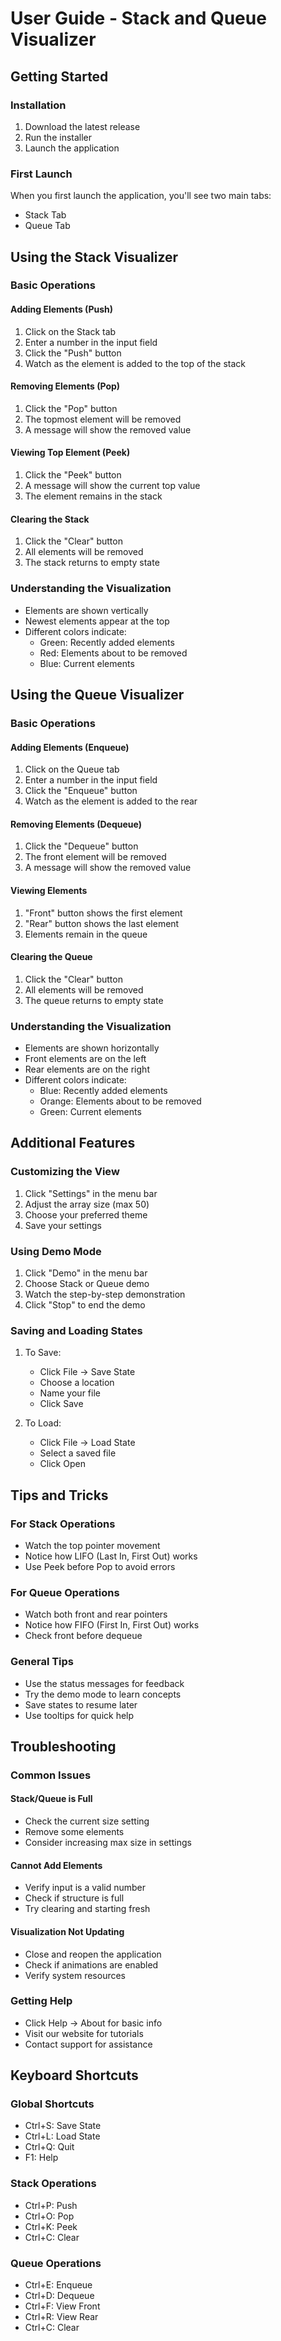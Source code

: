 # User Guide - Stack and Queue Visualizer

## Getting Started

### Installation
1. Download the latest release
2. Run the installer
3. Launch the application

### First Launch
When you first launch the application, you'll see two main tabs:
- Stack Tab
- Queue Tab

## Using the Stack Visualizer

### Basic Operations

#### Adding Elements (Push)
1. Click on the Stack tab
2. Enter a number in the input field
3. Click the "Push" button
4. Watch as the element is added to the top of the stack

#### Removing Elements (Pop)
1. Click the "Pop" button
2. The topmost element will be removed
3. A message will show the removed value

#### Viewing Top Element (Peek)
1. Click the "Peek" button
2. A message will show the current top value
3. The element remains in the stack

#### Clearing the Stack
1. Click the "Clear" button
2. All elements will be removed
3. The stack returns to empty state

### Understanding the Visualization
- Elements are shown vertically
- Newest elements appear at the top
- Different colors indicate:
  - Green: Recently added elements
  - Red: Elements about to be removed
  - Blue: Current elements

## Using the Queue Visualizer

### Basic Operations

#### Adding Elements (Enqueue)
1. Click on the Queue tab
2. Enter a number in the input field
3. Click the "Enqueue" button
4. Watch as the element is added to the rear

#### Removing Elements (Dequeue)
1. Click the "Dequeue" button
2. The front element will be removed
3. A message will show the removed value

#### Viewing Elements
1. "Front" button shows the first element
2. "Rear" button shows the last element
3. Elements remain in the queue

#### Clearing the Queue
1. Click the "Clear" button
2. All elements will be removed
3. The queue returns to empty state

### Understanding the Visualization
- Elements are shown horizontally
- Front elements are on the left
- Rear elements are on the right
- Different colors indicate:
  - Blue: Recently added elements
  - Orange: Elements about to be removed
  - Green: Current elements

## Additional Features

### Customizing the View
1. Click "Settings" in the menu bar
2. Adjust the array size (max 50)
3. Choose your preferred theme
4. Save your settings

### Using Demo Mode
1. Click "Demo" in the menu bar
2. Choose Stack or Queue demo
3. Watch the step-by-step demonstration
4. Click "Stop" to end the demo

### Saving and Loading States
1. To Save:
   - Click File → Save State
   - Choose a location
   - Name your file
   - Click Save

2. To Load:
   - Click File → Load State
   - Select a saved file
   - Click Open

## Tips and Tricks

### For Stack Operations
- Watch the top pointer movement
- Notice how LIFO (Last In, First Out) works
- Use Peek before Pop to avoid errors

### For Queue Operations
- Watch both front and rear pointers
- Notice how FIFO (First In, First Out) works
- Check front before dequeue

### General Tips
- Use the status messages for feedback
- Try the demo mode to learn concepts
- Save states to resume later
- Use tooltips for quick help

## Troubleshooting

### Common Issues

#### Stack/Queue is Full
- Check the current size setting
- Remove some elements
- Consider increasing max size in settings

#### Cannot Add Elements
- Verify input is a valid number
- Check if structure is full
- Try clearing and starting fresh

#### Visualization Not Updating
- Close and reopen the application
- Check if animations are enabled
- Verify system resources

### Getting Help
- Click Help → About for basic info
- Visit our website for tutorials
- Contact support for assistance

## Keyboard Shortcuts

### Global Shortcuts
- Ctrl+S: Save State
- Ctrl+L: Load State
- Ctrl+Q: Quit
- F1: Help

### Stack Operations
- Ctrl+P: Push
- Ctrl+O: Pop
- Ctrl+K: Peek
- Ctrl+C: Clear

### Queue Operations
- Ctrl+E: Enqueue
- Ctrl+D: Dequeue
- Ctrl+F: View Front
- Ctrl+R: View Rear
- Ctrl+C: Clear
